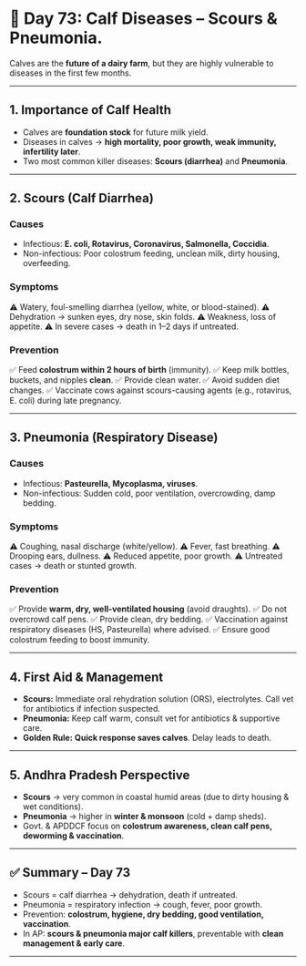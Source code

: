 <H1>🐄 Day 73: Calf Diseases – Scours & Pneumonia.</H1>

Calves are the **future of a dairy farm**, but they are highly vulnerable to diseases in the first few months.


---

## 1. Importance of Calf Health

* Calves are **foundation stock** for future milk yield.
* Diseases in calves → **high mortality, poor growth, weak immunity, infertility later**.
* Two most common killer diseases: **Scours (diarrhea)** and **Pneumonia**.

---

## 2. Scours (Calf Diarrhea)

### **Causes**

* Infectious: **E. coli, Rotavirus, Coronavirus, Salmonella, Coccidia**.
* Non-infectious: Poor colostrum feeding, unclean milk, dirty housing, overfeeding.

### **Symptoms**

⚠️ Watery, foul-smelling diarrhea (yellow, white, or blood-stained).
⚠️ Dehydration → sunken eyes, dry nose, skin folds.
⚠️ Weakness, loss of appetite.
⚠️ In severe cases → death in 1–2 days if untreated.

### **Prevention**

✅ Feed **colostrum within 2 hours of birth** (immunity).
✅ Keep milk bottles, buckets, and nipples **clean**.
✅ Provide clean water.
✅ Avoid sudden diet changes.
✅ Vaccinate cows against scours-causing agents (e.g., rotavirus, E. coli) during late pregnancy.

---

## 3. Pneumonia (Respiratory Disease)

### **Causes**

* Infectious: **Pasteurella, Mycoplasma, viruses**.
* Non-infectious: Sudden cold, poor ventilation, overcrowding, damp bedding.

### **Symptoms**

⚠️ Coughing, nasal discharge (white/yellow).
⚠️ Fever, fast breathing.
⚠️ Drooping ears, dullness.
⚠️ Reduced appetite, poor growth.
⚠️ Untreated cases → death or stunted growth.

### **Prevention**

✅ Provide **warm, dry, well-ventilated housing** (avoid draughts).
✅ Do not overcrowd calf pens.
✅ Provide clean, dry bedding.
✅ Vaccination against respiratory diseases (HS, Pasteurella) where advised.
✅ Ensure good colostrum feeding to boost immunity.

---

## 4. First Aid & Management

* **Scours:** Immediate oral rehydration solution (ORS), electrolytes. Call vet for antibiotics if infection suspected.
* **Pneumonia:** Keep calf warm, consult vet for antibiotics & supportive care.
* **Golden Rule:** **Quick response saves calves**. Delay leads to death.

---

## 5. Andhra Pradesh Perspective

* **Scours** → very common in coastal humid areas (due to dirty housing & wet conditions).
* **Pneumonia** → higher in **winter & monsoon** (cold + damp sheds).
* Govt. & APDDCF focus on **colostrum awareness, clean calf pens, deworming & vaccination**.

---

## ✅ Summary – Day 73

* Scours = calf diarrhea → dehydration, death if untreated.
* Pneumonia = respiratory infection → cough, fever, poor growth.
* Prevention: **colostrum, hygiene, dry bedding, good ventilation, vaccination**.
* In AP: **scours & pneumonia major calf killers**, preventable with **clean management & early care**.

---

